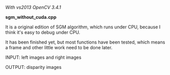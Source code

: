 *With vs2013 OpenCV 3.4.1*

**sgm_without_cuda.cpp**
  
  It is a original edition of SGM algorithm, which runs under CPU, because I think it's easy to debug under CPU.
  
  It has been finished yet, but most functions have been tested, which means a frame and other little work need to be done later.
  
  INPUT: left images and right images
  
  OUTPUT: disparity images
  
  
 
